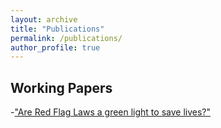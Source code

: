 ```yaml
---
layout: archive
title: "Publications"
permalink: /publications/
author_profile: true
---
```


## Working Papers
-["Are Red Flag Laws a green light to save lives?"](/files/Red_Flag_Laws_JMP)
